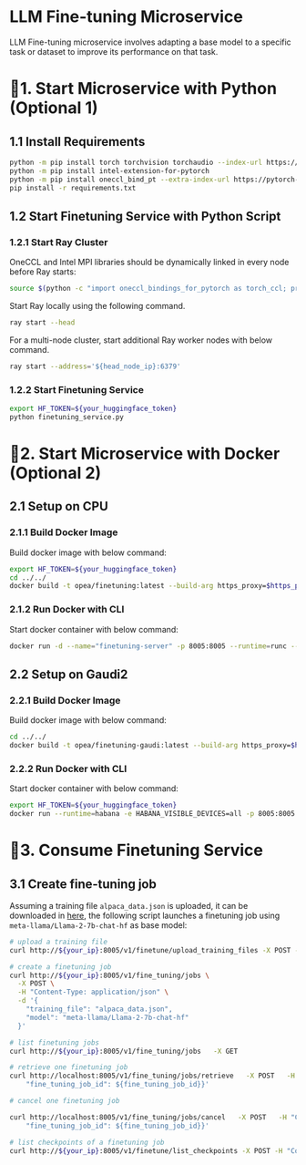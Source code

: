 # LLM Fine-tuning Microservice

LLM Fine-tuning microservice involves adapting a base model to a specific task or dataset to improve its performance on that task.

# 🚀1. Start Microservice with Python (Optional 1)

## 1.1 Install Requirements

```bash
python -m pip install torch torchvision torchaudio --index-url https://download.pytorch.org/whl/cpu
python -m pip install intel-extension-for-pytorch
python -m pip install oneccl_bind_pt --extra-index-url https://pytorch-extension.intel.com/release-whl/stable/cpu/us/
pip install -r requirements.txt
```

## 1.2 Start Finetuning Service with Python Script

### 1.2.1 Start Ray Cluster

OneCCL and Intel MPI libraries should be dynamically linked in every node before Ray starts:

```bash
source $(python -c "import oneccl_bindings_for_pytorch as torch_ccl; print(torch_ccl.cwd)")/env/setvars.sh
```

Start Ray locally using the following command.

```bash
ray start --head
```

For a multi-node cluster, start additional Ray worker nodes with below command.

```bash
ray start --address='${head_node_ip}:6379'
```

### 1.2.2 Start Finetuning Service

```bash
export HF_TOKEN=${your_huggingface_token}
python finetuning_service.py
```

# 🚀2. Start Microservice with Docker (Optional 2)

## 2.1 Setup on CPU
### 2.1.1 Build Docker Image

Build docker image with below command:

```bash
export HF_TOKEN=${your_huggingface_token}
cd ../../
docker build -t opea/finetuning:latest --build-arg https_proxy=$https_proxy --build-arg http_proxy=$http_proxy --build-arg HF_TOKEN=$HF_TOKEN -f comps/finetuning/docker/Dockerfile_cpu .
```

### 2.1.2 Run Docker with CLI

Start docker container with below command:

```bash
docker run -d --name="finetuning-server" -p 8005:8005 --runtime=runc --ipc=host -e http_proxy=$http_proxy -e https_proxy=$https_proxy opea/finetuning:latest
```

## 2.2 Setup on Gaudi2
### 2.2.1 Build Docker Image

Build docker image with below command:

```bash
cd ../../
docker build -t opea/finetuning-gaudi:latest --build-arg https_proxy=$https_proxy --build-arg http_proxy=$http_proxy -f comps/finetuning/docker/Dockerfile_hpu .
```

### 2.2.2 Run Docker with CLI

Start docker container with below command:

```bash
export HF_TOKEN=${your_huggingface_token}
docker run --runtime=habana -e HABANA_VISIBLE_DEVICES=all -p 8005:8005 -e OMPI_MCA_btl_vader_single_copy_mechanism=none --cap-add=sys_nice --net=host --ipc=host -e https_proxy=$https_proxy -e http_proxy=$http_proxy -e no_proxy=$no_proxy -e HF_TOKEN="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" opea/finetuning-gaudi:latest
```


# 🚀3. Consume Finetuning Service

## 3.1 Create fine-tuning job

Assuming a training file `alpaca_data.json` is uploaded, it can be downloaded in [here](https://github.com/tatsu-lab/stanford_alpaca/blob/main/alpaca_data.json), the following script launches a finetuning job using `meta-llama/Llama-2-7b-chat-hf` as base model:

```bash
# upload a training file
curl http://${your_ip}:8005/v1/finetune/upload_training_files -X POST -H "Content-Type: multipart/form-data" -F "files=@./alpaca_data.json"

# create a finetuning job
curl http://${your_ip}:8005/v1/fine_tuning/jobs \
  -X POST \
  -H "Content-Type: application/json" \
  -d '{
    "training_file": "alpaca_data.json",
    "model": "meta-llama/Llama-2-7b-chat-hf"
  }'

# list finetuning jobs
curl http://${your_ip}:8005/v1/fine_tuning/jobs   -X GET

# retrieve one finetuning job
curl http://localhost:8005/v1/fine_tuning/jobs/retrieve   -X POST   -H "Content-Type: application/json"   -d '{
    "fine_tuning_job_id": ${fine_tuning_job_id}}'

# cancel one finetuning job

curl http://localhost:8005/v1/fine_tuning/jobs/cancel   -X POST   -H "Content-Type: application/json"   -d '{
    "fine_tuning_job_id": ${fine_tuning_job_id}}'

# list checkpoints of a finetuning job
curl http://${your_ip}:8005/v1/finetune/list_checkpoints -X POST -H "Content-Type: application/json" -d '{"fine_tuning_job_id": ${fine_tuning_job_id}}'

```
